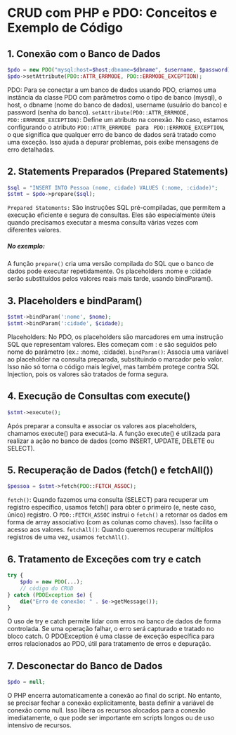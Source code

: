 # CRUD com PHP e PDO: Conceitos e Exemplo de Código

## 1. Conexão com o Banco de Dados
```php
$pdo = new PDO("mysql:host=$host;dbname=$dbname", $username, $password);
$pdo->setAttribute(PDO::ATTR_ERRMODE, PDO::ERRMODE_EXCEPTION);
```
PDO: Para se conectar a um banco de dados usando PDO, criamos uma instância da classe PDO com parâmetros como o tipo de banco (mysql), o host, o dbname (nome do banco de dados), username (usuário do banco) e password (senha do banco).
```setAttribute(PDO::ATTR_ERRMODE, PDO::ERRMODE_EXCEPTION)```: Define um atributo na conexão. No caso, estamos configurando o atributo ```PDO::ATTR_ERRMODE ``` para ``` PDO::ERRMODE_EXCEPTION```, o que significa que qualquer erro de banco de dados será tratado como uma exceção. Isso ajuda a depurar problemas, pois exibe mensagens de erro detalhadas.

## 2. Statements Preparados (Prepared Statements)
```php
$sql = "INSERT INTO Pessoa (nome, cidade) VALUES (:nome, :cidade)";
$stmt = $pdo->prepare($sql);
```
``Prepared Statements:`` São instruções SQL pré-compiladas, que permitem a execução eficiente e segura de consultas. Eles são especialmente úteis quando precisamos executar a mesma consulta várias vezes com diferentes valores.
##### No exemplo: 
A função `prepare()` cria uma versão compilada do SQL que o banco de dados pode executar repetidamente. Os placeholders :nome e :cidade serão substituídos pelos valores reais mais tarde, usando bindParam().

## 3. Placeholders e bindParam()
```php
$stmt->bindParam(':nome', $nome);
$stmt->bindParam(':cidade', $cidade);
```

Placeholders: No PDO, os placeholders são marcadores em uma instrução SQL que representam valores. Eles começam com : e são seguidos pelo nome do parâmetro (ex.: :nome, :cidade).
`bindParam()`: Associa uma variável ao placeholder na consulta preparada, substituindo o marcador pelo valor. Isso não só torna o código mais legível, mas também protege contra SQL Injection, pois os valores são tratados de forma segura.

## 4. Execução de Consultas com execute()
```php
$stmt->execute();
```
Após preparar a consulta e associar os valores aos placeholders, chamamos execute() para executá-la.
A função execute() é utilizada para realizar a ação no banco de dados (como INSERT, UPDATE, DELETE ou SELECT).

## 5. Recuperação de Dados (fetch() e fetchAll())
```php
$pessoa = $stmt->fetch(PDO::FETCH_ASSOC);
```
`fetch()`: Quando fazemos uma consulta (SELECT) para recuperar um registro específico, usamos fetch() para obter o primeiro (e, neste caso, único) registro.
O `PDO::FETCH_ASSOC` instrui o `fetch()` a retornar os dados em forma de array associativo (com as colunas como chaves). Isso facilita o acesso aos valores.
`fetchAll()`: Quando queremos recuperar múltiplos registros de uma vez, usamos `fetchAll()`.

## 6. Tratamento de Exceções com try e catch
```php
try {
    $pdo = new PDO(...);
    // código do CRUD
} catch (PDOException $e) {
    die("Erro de conexão: " . $e->getMessage());
}
```
O uso de try e catch permite lidar com erros no banco de dados de forma controlada. Se uma operação falhar, o erro será capturado e tratado no bloco catch.
O PDOException é uma classe de exceção específica para erros relacionados ao PDO, útil para tratamento de erros e depuração.

## 7. Desconectar do Banco de Dados
```php
$pdo = null;
```
O PHP encerra automaticamente a conexão ao final do script. No entanto, se precisar fechar a conexão explicitamente, basta definir a variável de conexão como null.
Isso libera os recursos alocados para a conexão imediatamente, o que pode ser importante em scripts longos ou de uso intensivo de recursos.
